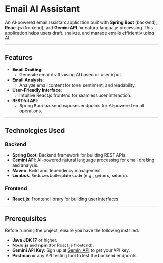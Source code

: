 # Email AI Assistant

An AI-powered email assistant application built with **Spring Boot** (backend), **React.js** (frontend), and **Gemini API** for natural language processing. This application helps users draft, analyze, and manage emails efficiently using AI.

---

## Features

- **Email Drafting**:
  - Generate email drafts using AI based on user input.
- **Email Analysis**:
  - Analyze email content for tone, sentiment, and readability.
- **User-Friendly Interface**:
  - Intuitive React.js frontend for seamless user interaction.
- **RESTful API**:
  - Spring Boot backend exposes endpoints for AI-powered email operations.

---

## Technologies Used

### Backend
- **Spring Boot**: Backend framework for building REST APIs.
- **Gemini API**: AI-powered natural language processing for email drafting and analysis.
- **Maven**: Build and dependency management.
- **Lombok**: Reduces boilerplate code (e.g., getters, setters).

### Frontend
- **React.js**: Frontend library for building user interfaces.
---

## Prerequisites

Before running the project, ensure you have the following installed:

- **Java JDK 17** or higher.
- **Node.js** and **npm** (for React.js frontend).
- **Gemini API Key**: Sign up at [Gemini API](https://gemini.ai) to get your API key.
- **Postman** or any API testing tool to test the backend endpoints.
